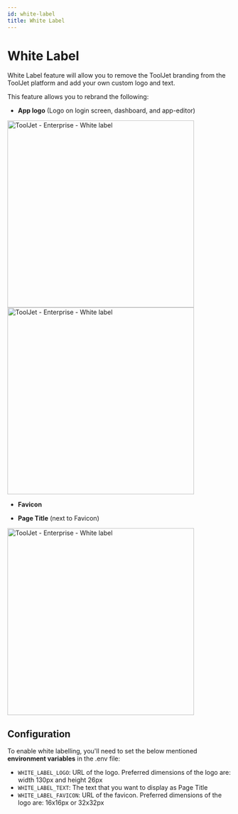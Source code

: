 ```yaml
---
id: white-label
title: White Label
---
```


# White Label

White Label feature will allow you to remove the ToolJet branding from the ToolJet platform and add your own custom logo and text.

This feature allows you to rebrand the following:
- **App logo** (Logo on login screen, dashboard, and app-editor)

<img className="screenshot-full" src="/img/enterprise/white-label/applogo.png" alt="ToolJet - Enterprise - White label" height="420"/>

<img className="screenshot-full" src="/img/enterprise/white-label/appeditor.png" alt="ToolJet - Enterprise - White label" height="420"/>

- **Favicon**

- **Page Title** (next to Favicon)

<img className="screenshot-full" src="/img/enterprise/white-label/favicon.png" alt="ToolJet - Enterprise - White label" height="420"/>

## Configuration

To enable white labelling, you'll need to set the below mentioned **environment variables** in the .env file:

- `WHITE_LABEL_LOGO`: URL of the logo. Preferred dimensions of the logo are: width 130px and height 26px
- `WHITE_LABEL_TEXT`: The text that you want to display as Page Title
- `WHITE_LABEL_FAVICON`: URL of the favicon. Preferred dimensions of the logo are: 16x16px or 32x32px 